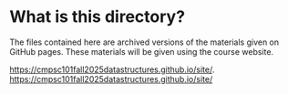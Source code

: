 # What is this directory?

The files contained here are archived versions of the materials given on GitHub pages. These materials will be given using the course website.

https://cmpsc101fall2025datastructures.github.io/site/.
<a href="https://cmpsc101fall2025datastructures.github.io/site/" target="_blank">https://cmpsc101fall2025datastructures.github.io/site/</a>


